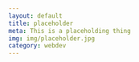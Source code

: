 ```yaml
---
layout: default
title: placeholder
meta: This is a placeholding thing
img: img/placeholder.jpg
category: webdev
---
```

